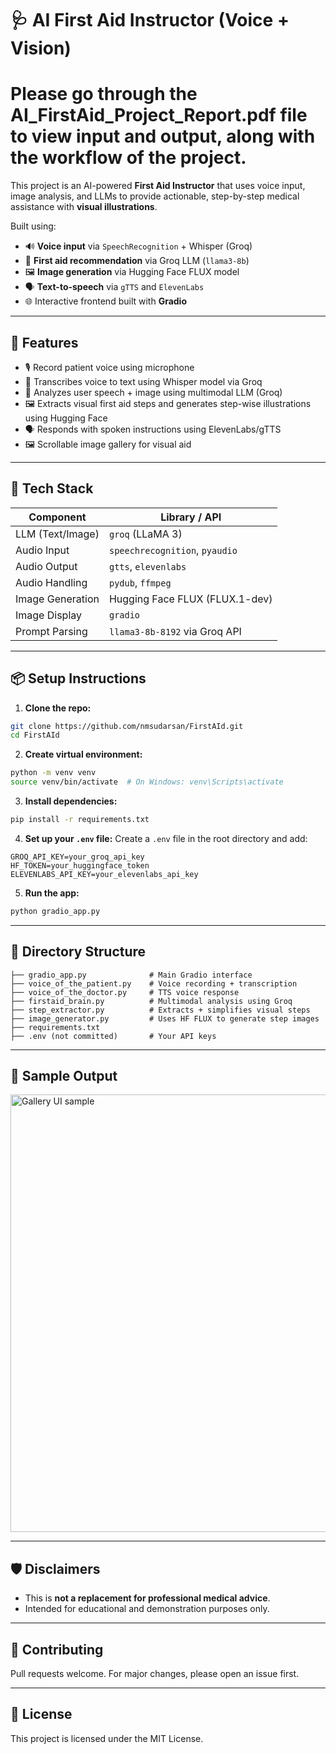 
# 🩺 AI First Aid Instructor (Voice + Vision)

# Please go through the AI_FirstAid_Project_Report.pdf file to view input and output, along with the workflow of the project.

This project is an AI-powered **First Aid Instructor** that uses voice input, image analysis, and LLMs to provide actionable, step-by-step medical assistance with **visual illustrations**.

Built using:
- 🔊 **Voice input** via `SpeechRecognition` + Whisper (Groq)
- 🧠 **First aid recommendation** via Groq LLM (`llama3-8b`)
- 🖼️ **Image generation** via Hugging Face FLUX model
- 🗣️ **Text-to-speech** via `gTTS` and `ElevenLabs`
- 🌐 Interactive frontend built with **Gradio**

---

## 🚀 Features

- 🎙️ Record patient voice using microphone
- 🤖 Transcribes voice to text using Whisper model via Groq
- 🧠 Analyzes user speech + image using multimodal LLM (Groq)
- 🖼️ Extracts visual first aid steps and generates step-wise illustrations using Hugging Face
- 🗣️ Responds with spoken instructions using ElevenLabs/gTTS
- 🖼️ Scrollable image gallery for visual aid

---

## 🧱 Tech Stack

| Component            | Library / API                      |
|----------------------|------------------------------------|
| LLM (Text/Image)     | `groq` (LLaMA 3)                    |
| Audio Input          | `speechrecognition`, `pyaudio`     |
| Audio Output         | `gtts`, `elevenlabs`               |
| Audio Handling       | `pydub`, `ffmpeg`                  |
| Image Generation     | Hugging Face FLUX (FLUX.1-dev)     |
| Image Display        | `gradio`                           |
| Prompt Parsing       | `llama3-8b-8192` via Groq API      |

---

## 📦 Setup Instructions

1. **Clone the repo:**
```bash
git clone https://github.com/nmsudarsan/FirstAId.git
cd FirstAId
```

2. **Create virtual environment:**
```bash
python -m venv venv
source venv/bin/activate  # On Windows: venv\Scripts\activate
```

3. **Install dependencies:**
```bash
pip install -r requirements.txt
```

4. **Set up your `.env` file:**
Create a `.env` file in the root directory and add:

```
GROQ_API_KEY=your_groq_api_key
HF_TOKEN=your_huggingface_token
ELEVENLABS_API_KEY=your_elevenlabs_api_key
```

5. **Run the app:**
```bash
python gradio_app.py
```

---

## 📁 Directory Structure

```
├── gradio_app.py              # Main Gradio interface
├── voice_of_the_patient.py    # Voice recording + transcription
├── voice_of_the_doctor.py     # TTS voice response
├── firstaid_brain.py          # Multimodal analysis using Groq
├── step_extractor.py          # Extracts + simplifies visual steps
├── image_generator.py         # Uses HF FLUX to generate step images
├── requirements.txt
├── .env (not committed)       # Your API keys
```

---

## 🎨 Sample Output

<img src="sample-gallery.png" width="700" alt="Gallery UI sample" />

---

## 🛡️ Disclaimers

- This is **not a replacement for professional medical advice**.
- Intended for educational and demonstration purposes only.

---

## 🤝 Contributing

Pull requests welcome. For major changes, please open an issue first.

---

## 📜 License

This project is licensed under the MIT License.
